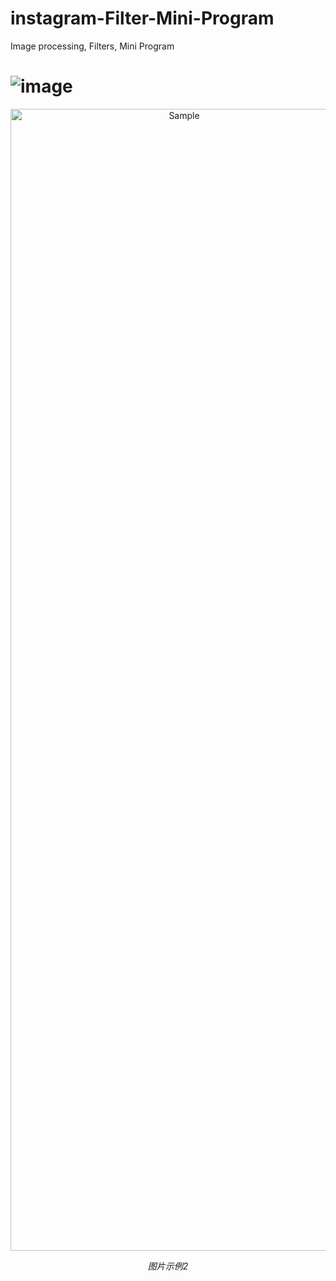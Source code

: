 # instagram-Filter-Mini-Program
Image processing, Filters, Mini Program
# ![image](https://github.com/RainFZY/instagram-Filter-Mini-Program/blob/master/images/preview%20image.jpg)

<p align="center">
	<img src="https://github.com/RainFZY/instagram-Filter-Mini-Program/blob/master/images/preview%20image.jpg" alt="Sample"  width="540" height="1827">
	<p align="center">
		<em>图片示例2</em>
	</p>
</p>

